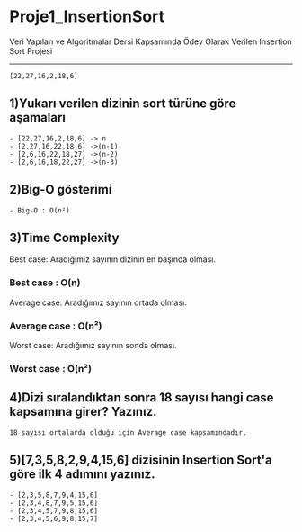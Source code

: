 # Proje1_InsertionSort
Veri Yapıları ve Algoritmalar Dersi Kapsamında Ödev Olarak Verilen Insertion Sort Projesi

---

```
[22,27,16,2,18,6]
```

## 1)Yukarı verilen dizinin sort türüne göre aşamaları 

    - [22,27,16,2,18,6] -> n
    - [2,27,16,22,18,6] ->(n-1)
    - [2,6,16,22,18,27] ->(n-2)
    - [2,6,16,18,22,27] ->(n-3)

## 2)Big-O gösterimi 

    - Big-O : O(n²)

## 3)Time Complexity

Best case: Aradığımız sayının dizinin en başında olması.

   ### Best case : O(n)

Average case: Aradığımız sayının ortada olması.

   ### Average case : O(n²)

Worst case: Aradığımız sayının sonda olması.

   ### Worst case : O(n²)

## 4)Dizi sıralandıktan sonra 18 sayısı hangi case kapsamına girer? Yazınız.

    18 sayısı ortalarda olduğu için Average case kapsamındadır.

## 5)[7,3,5,8,2,9,4,15,6] dizisinin Insertion Sort'a göre ilk 4 adımını yazınız.

    - [2,3,5,8,7,9,4,15,6]
    - [2,3,4,8,7,9,5,15,6]
    - [2,3,4,5,7,9,8,15,6]
    - [2,3,4,5,6,9,8,15,7]
